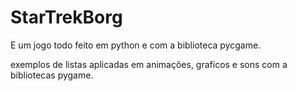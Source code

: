 # StarTrekBorg
E um jogo todo feito em python e com a biblioteca pycgame.

exemplos de listas aplicadas em animações, graficos e sons com a bibliotecas pygame.
 
